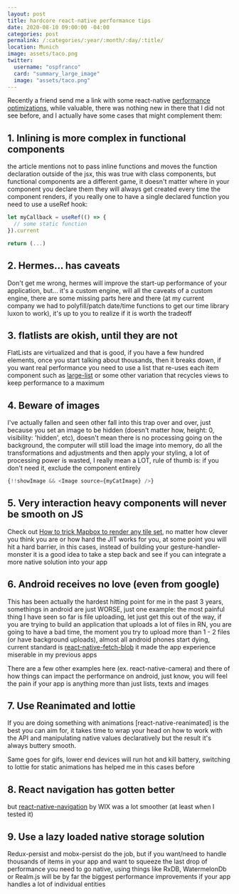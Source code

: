 ```yaml
---
layout: post
title: hardcore react-native performance tips
date: 2020-08-10 09:00:00 -04:00
categories: post
permalink: /:categories/:year/:month/:day/:title/
location: Munich
image: assets/taco.png
twitter:
  username: "ospfranco"
  card: "summary_large_image"
  image: "assets/taco.png"
---
```


Recently a friend send me a link with some react-native [performance optimizations](https://blog.soshace.com/performance-optimizations-for-react-native-applications/), while valuable, there was nothing new in there that I did not see before, and I actually have some cases that might complement them:

## 1. Inlining is more complex in functional components
the article mentions not to pass inline functions and moves the function declaration outside of the jsx, this was true with class components, but functional components are a different game, it doesn't matter where in your component you declare them they will always get created every time the component renders, if you really one to have a single declared function you need to use a useRef hook:

```javascript
let myCallback = useRef(() => {
  // some static function
}).current

return (...)
```

## 2. Hermes... has caveats
Don't get me wrong, hermes will improve the start-up performance of your application, but... it's a custom engine, will all the caveats of a custom engine, there are some missing parts here and there (at my current company we had to polyfill/patch date/time functions to get our time library luxon to work), it's up to you to realize if it is worth the tradeoff

## 3. flatlists are okish, until they are not
FlatLists are virtualized and that is good, if you have a few hundred elements, once you start talking about thousands, then it breaks down, if you want real performance you need to use a list that re-uses each item component such as [large-list](https://github.com/bolan9999/react-native-largelist) or some other variation that recycles views to keep performance to a maximum

## 4. Beware of images
I've actually fallen and seen other fall into this trap over and over, just because you set an image to be hidden (doesn't matter how, height: 0, visibility: 'hidden', etc), doesn't mean there is no processing going on the background, the computer will still load the image into memory, do all the transformations and adjustments and then apply your styling, a lot of processing power is wasted, I really mean a LOT, rule of thumb is: if you don't need it, exclude the component entirely

```javascript
{!!showImage && <Image source={myCatImage} />}
```

## 5. Very interaction heavy components will never be smooth on JS
Check out [How to trick Mapbox to render any tile set](https://ospfranco.github.io/post/2020/08/04/use-the-mapbox-sdk-to-render-any-tile-set/), no matter how clever you think you are or how hard the JIT works for you, at some point you will hit a hard barrier, in this cases, instead of building your gesture-handler-monster it is a good idea to take a step back and see if you can integrate a more native solution into your app

## 6. Android receives no love (even from google)
This has been actually the hardest hitting point for me in the past 3 years, somethings in android are just WORSE, just one example: the most painful thing I have seen so far is file uploading, let just get this out of the way, if you are trying to build an application that uploads a lot of files in RN, you are going to have a bad time, the moment you try to upload more than 1 - 2 files (or have background uploads), almost all android phones start dying, current standard is [react-native-fetch-blob](https://github.com/joltup/rn-fetch-blob) it made the app experience miserable in my previous apps

There are a few other examples here (ex. react-native-camera) and there of how things can impact the performance on android, just know, you will feel the pain if your app is anything more than just lists, texts and images

## 7. Use Reanimated and lottie
If you are doing something with animations [react-native-reanimated] is the best you can aim for, it takes time to wrap your head on how to work with the API and manipulating native values declaratively but the result it's always buttery smooth.

Same goes for gifs, lower end devices will run hot and kill battery, switching to lottie for static animations has helped me in this cases before

## 8. React navigation has gotten better
but [react-native-navigation](https://github.com/wix/react-native-navigation) by WIX was a lot smoother (at least when I tested it)

## 9. Use a lazy loaded native storage solution
Redux-persist and mobx-persist do the job, but if you want/need to handle thousands of items in your app and want to squeeze the last drop of performance you need to go native, using things like RxDB, WatermelonDb or Realm.js will be by far the biggest performance improvements if your app handles a lot of individual entities
